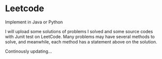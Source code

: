 # Leetcode

Implement in Java or Python

I will upload some solutions of problems I solved and some source codes with Junit test on LeetCode. Many problems may have several methods to solve, and meanwhile, each method has a statement above on the solution. 

Continously updating...
